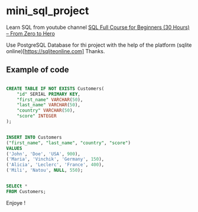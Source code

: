 # mini_sql_project

Learn SQL from youtube channel
[SQL Full Course for Beginners (30 Hours) – From Zero to Hero](https://www.youtube.com/watch?v=SSKVgrwhzus)

Use PostgreSQL Database for thi project with the help of the platform (sqlite online)[https://sqliteonline.com]
Thanks.

## Example of code
``` SQL

CREATE TABLE IF NOT EXISTS Customers(
    "id" SERIAL PRIMARY KEY,
    "first_name" VARCHAR(50),
    "last_name" VARCHAR(50),
    "country" VARCHAR(50),
    "score" INTEGER
);


INSERT INTO Customers
("first_name", "last_name", "country", "score")
VALUES
('John', 'Doe', 'USA', 900),
('Maria', 'Vinchik', 'Germany', 150),
('Alicia', 'Leclerc', 'France', 400),
('Mili', 'Natou', NULL, 550);


SELECt *
FROM Customers;
```

Enjoye !